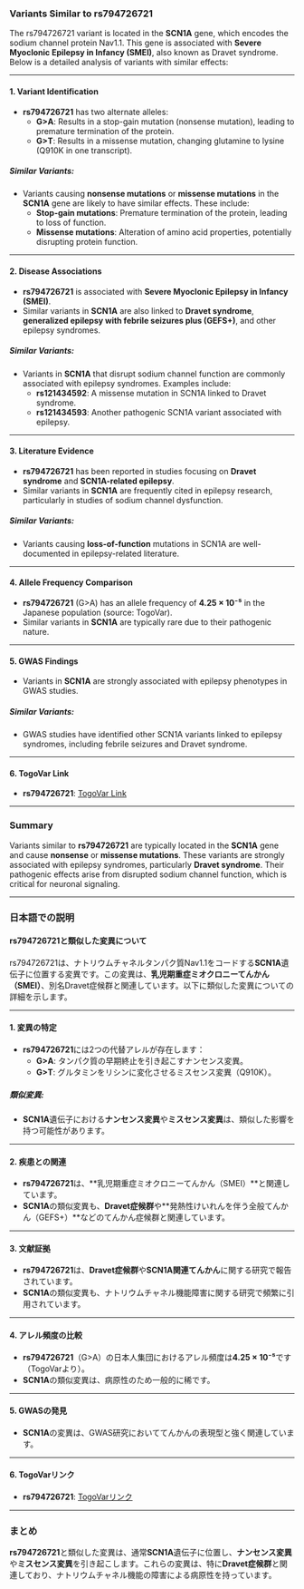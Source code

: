 ### Variants Similar to rs794726721
The rs794726721 variant is located in the **SCN1A** gene, which encodes the sodium channel protein Nav1.1. This gene is associated with **Severe Myoclonic Epilepsy in Infancy (SMEI)**, also known as Dravet syndrome. Below is a detailed analysis of variants with similar effects:

---

#### 1. Variant Identification
- **rs794726721** has two alternate alleles:
  - **G>A**: Results in a stop-gain mutation (nonsense mutation), leading to premature termination of the protein.
  - **G>T**: Results in a missense mutation, changing glutamine to lysine (Q910K in one transcript).

##### Similar Variants:
- Variants causing **nonsense mutations** or **missense mutations** in the **SCN1A** gene are likely to have similar effects. These include:
  - **Stop-gain mutations**: Premature termination of the protein, leading to loss of function.
  - **Missense mutations**: Alteration of amino acid properties, potentially disrupting protein function.

---

#### 2. Disease Associations
- **rs794726721** is associated with **Severe Myoclonic Epilepsy in Infancy (SMEI)**.
- Similar variants in **SCN1A** are also linked to **Dravet syndrome**, **generalized epilepsy with febrile seizures plus (GEFS+)**, and other epilepsy syndromes.

##### Similar Variants:
- Variants in **SCN1A** that disrupt sodium channel function are commonly associated with epilepsy syndromes. Examples include:
  - **rs121434592**: A missense mutation in SCN1A linked to Dravet syndrome.
  - **rs121434593**: Another pathogenic SCN1A variant associated with epilepsy.

---

#### 3. Literature Evidence
- **rs794726721** has been reported in studies focusing on **Dravet syndrome** and **SCN1A-related epilepsy**.
- Similar variants in **SCN1A** are frequently cited in epilepsy research, particularly in studies of sodium channel dysfunction.

##### Similar Variants:
- Variants causing **loss-of-function** mutations in SCN1A are well-documented in epilepsy-related literature.

---

#### 4. Allele Frequency Comparison
- **rs794726721** (G>A) has an allele frequency of **4.25 × 10⁻⁵** in the Japanese population (source: TogoVar).
- Similar variants in **SCN1A** are typically rare due to their pathogenic nature.

---

#### 5. GWAS Findings
- Variants in **SCN1A** are strongly associated with epilepsy phenotypes in GWAS studies.

##### Similar Variants:
- GWAS studies have identified other SCN1A variants linked to epilepsy syndromes, including febrile seizures and Dravet syndrome.

---

#### 6. TogoVar Link
- **rs794726721**: [TogoVar Link](https://togovar.org/variant/tgv312799719)

---

### Summary
Variants similar to **rs794726721** are typically located in the **SCN1A** gene and cause **nonsense** or **missense mutations**. These variants are strongly associated with epilepsy syndromes, particularly **Dravet syndrome**. Their pathogenic effects arise from disrupted sodium channel function, which is critical for neuronal signaling.

---

### 日本語での説明
#### rs794726721と類似した変異について
rs794726721は、ナトリウムチャネルタンパク質Nav1.1をコードする**SCN1A**遺伝子に位置する変異です。この変異は、**乳児期重症ミオクロニーてんかん（SMEI）**、別名Dravet症候群と関連しています。以下に類似した変異についての詳細を示します。

---

#### 1. 変異の特定
- **rs794726721**には2つの代替アレルが存在します：
  - **G>A**: タンパク質の早期終止を引き起こすナンセンス変異。
  - **G>T**: グルタミンをリシンに変化させるミスセンス変異（Q910K）。

##### 類似変異:
- **SCN1A**遺伝子における**ナンセンス変異**や**ミスセンス変異**は、類似した影響を持つ可能性があります。

---

#### 2. 疾患との関連
- **rs794726721**は、**乳児期重症ミオクロニーてんかん（SMEI）**と関連しています。
- **SCN1A**の類似変異も、**Dravet症候群**や**発熱性けいれんを伴う全般てんかん（GEFS+）**などのてんかん症候群と関連しています。

---

#### 3. 文献証拠
- **rs794726721**は、**Dravet症候群**や**SCN1A関連てんかん**に関する研究で報告されています。
- **SCN1A**の類似変異も、ナトリウムチャネル機能障害に関する研究で頻繁に引用されています。

---

#### 4. アレル頻度の比較
- **rs794726721**（G>A）の日本人集団におけるアレル頻度は**4.25 × 10⁻⁵**です（TogoVarより）。
- **SCN1A**の類似変異は、病原性のため一般的に稀です。

---

#### 5. GWASの発見
- **SCN1A**の変異は、GWAS研究においててんかんの表現型と強く関連しています。

---

#### 6. TogoVarリンク
- **rs794726721**: [TogoVarリンク](https://togovar.org/variant/tgv312799719)

---

### まとめ
**rs794726721**と類似した変異は、通常**SCN1A**遺伝子に位置し、**ナンセンス変異**や**ミスセンス変異**を引き起こします。これらの変異は、特に**Dravet症候群**と関連しており、ナトリウムチャネル機能の障害による病原性を持っています。